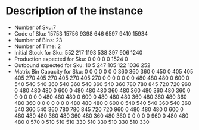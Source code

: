 # Description of the instance


- Number of Sku:7
- Code of Sku: 15753 15756 9398 646 6597 9410 15934
- Number of Bins: 23
- Number of Time: 2
- Initial Stock for Sku: 552 217 1193 538 397 906 1240
- Production expected for Sku: 0 0 0 0 0 1524 0
- Outbound expected for Sku: 10 5 247 105 122 1036 252
- Matrix Bin Capacity for Sku: 0 0 0 0 0 0 0 360 360 360 0 450 0 405 405 405 270 405 270 405 270 405 270
                               0 0 0 0 0 0 0 480 480 480 0 600 0 540 540 540 360 540 360 540 360 540 360
                               780 780 845 720 720 960 0 480 480 480 0 600 0 480 480 480 360 480 360 480 360 480 360
                               0 0 0 0 0 0 0 480 480 480 0 600 0 480 480 480 360 480 360 480 360 480 360
                               0 0 0 0 0 0 0 480 480 480 0 600 0 540 540 540 360 540 360 540 360 540 360
                               780 780 845 720 720 960 0 480 480 480 0 600 0 480 480 480 360 480 360 480 360 480 360
                               0 0 0 0 0 960 0 480 480 480 0 570 0 510 510 510 330 510 330 510 330 510 330
